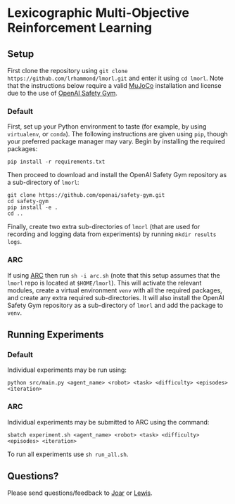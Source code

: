 # Lexicographic Multi-Objective Reinforcement Learning

## Setup

First clone the repository using `git clone https://github.com/lrhammond/lmorl.git` and enter it using `cd lmorl`. Note that the instructions below require a valid [MuJoCo](http://www.mujoco.org/) installation and license due to the use of [OpenAI Safety Gym](https://github.com/openai/safety-gym).

### Default

First, set up your Python environment to taste (for example, by using `virtualenv`, or `conda`). The following instructions are given using `pip`, though your preferred package manager may vary. Begin by installing the required packages:

```pip install -r requirements.txt```

Then proceed to download and install the OpenAI Safety Gym repository as a sub-directory of `lmorl`:

```
git clone https://github.com/openai/safety-gym.git
cd safety-gym
pip install -e .
cd ..
```

Finally, create two extra sub-directories of `lmorl` (that are used for recording and logging data from experiments) by running `mkdir results logs`.

### ARC

If using [ARC](https://www.arc.ox.ac.uk/) then run `sh -i arc.sh` (note that this setup assumes that the `lmorl` repo is located at `$HOME/lmorl`). This will activate the relevant modules, create a virtual environment `venv` with all the required packages, and create any extra required sub-directories. It will also install the OpenAI Safety Gym repository as a sub-directory of `lmorl` and add the package to `venv`.

## Running Experiments

### Default

Individual experiments may be run using:

```python src/main.py <agent_name> <robot> <task> <difficulty> <episodes> <iteration>```

### ARC

Individual experiments may be submitted to ARC using the command:

```sbatch experiment.sh <agent_name> <robot> <task> <difficulty> <episodes> <iteration>```

To run all experiments use `sh run_all.sh`.

## Questions?

Please send questions/feedback to [Joar](mailto:joar.skalse@cs.ox.ac.uk) or [Lewis](mailto:lewis.hammond@cs.ox.ac.uk).
